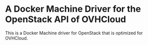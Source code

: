 # A Docker Machine Driver for the OpenStack API of OVHCloud

This is a Docker Machine driver for OpenStack that is optimized for OVHCloud.
